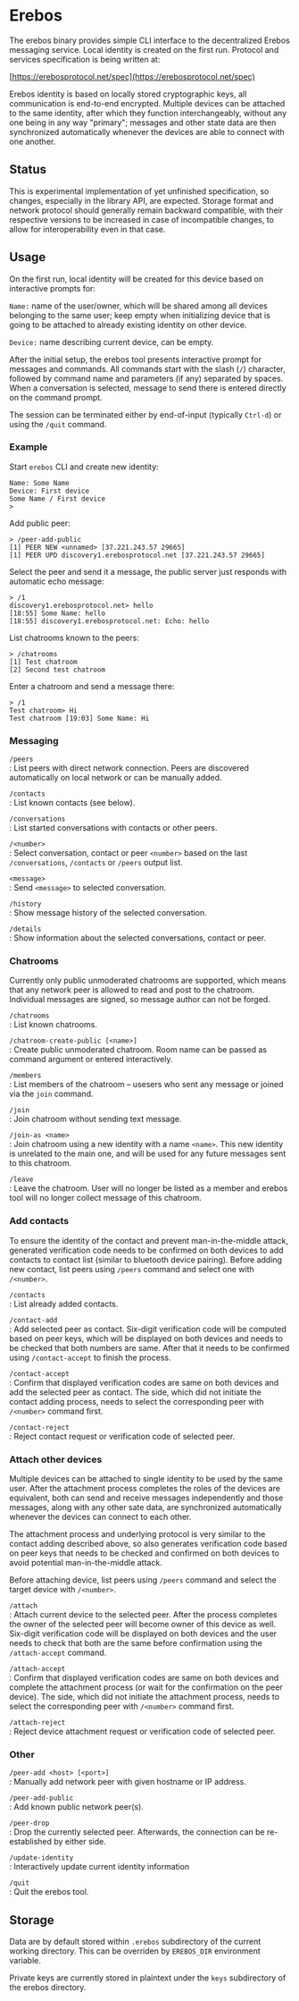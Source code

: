 Erebos
======

The erebos binary provides simple CLI interface to the decentralized Erebos
messaging service. Local identity is created on the first run. Protocol and
services specification is being written at:

[https://erebosprotocol.net/spec](https://erebosprotocol.net/spec)

Erebos identity is based on locally stored cryptographic keys, all
communication is end-to-end encrypted. Multiple devices can be attached to the
same identity, after which they function interchangeably, without any one being
in any way "primary"; messages and other state data are then synchronized
automatically whenever the devices are able to connect with one another.

Status
------

This is experimental implementation of yet unfinished specification, so
changes, especially in the library API, are expected. Storage format and
network protocol should generally remain backward compatible, with their
respective versions to be increased in case of incompatible changes, to allow
for interoperability even in that case.

Usage
-----

On the first run, local identity will be created for this device based on
interactive prompts for:

`Name:` name of the user/owner, which will be shared among all devices
belonging to the same user; keep empty when initializing device that is going
to be attached to already existing identity on other device.

`Device:` name describing current device, can be empty.

After the initial setup, the erebos tool presents interactive prompt for
messages and commands. All commands start with the slash (`/`) character,
followed by command name and parameters (if any) separated by spaces. When
a conversation is selected, message to send there is entered directly on
the command prompt.

The session can be terminated either by end-of-input (typically `Ctrl-d`) or
using the `/quit` command.

### Example

Start `erebos` CLI and create new identity:
```
Name: Some Name
Device: First device
Some Name / First device
> 
```

Add public peer:
```
> /peer-add-public
[1] PEER NEW <unnamed> [37.221.243.57 29665]
[1] PEER UPD discovery1.erebosprotocol.net [37.221.243.57 29665]
```

Select the peer and send it a message, the public server just responds with
automatic echo message:
```
> /1
discovery1.erebosprotocol.net> hello
[18:55] Some Name: hello
[18:55] discovery1.erebosprotocol.net: Echo: hello
```

List chatrooms known to the peers:
```
> /chatrooms
[1] Test chatroom
[2] Second test chatroom
```

Enter a chatroom and send a message there:
```
> /1
Test chatroom> Hi
Test chatroom [19:03] Some Name: Hi
```

### Messaging

`/peers`  
: List peers with direct network connection. Peers are discovered automatically
  on local network or can be manually added.

`/contacts`  
: List known contacts (see below).

`/conversations`  
: List started conversations with contacts or other peers.

`/<number>`  
: Select conversation, contact or peer `<number>` based on the last
  `/conversations`, `/contacts` or `/peers` output list.

`<message>`  
: Send `<message>` to selected conversation.

`/history`  
: Show message history of the selected conversation.

`/details`  
: Show information about the selected conversations, contact or peer.

### Chatrooms

Currently only public unmoderated chatrooms are supported, which means that any
network peer is allowed to read and post to the chatroom. Individual messages
are signed, so message author can not be forged.

`/chatrooms`  
: List known chatrooms.

`/chatroom-create-public [<name>]`  
: Create public unmoderated chatroom. Room name can be passed as command
  argument or entered interactively.

`/members`  
: List members of the chatroom – usesers who sent any message or joined via the
`join` command.

`/join`  
: Join chatroom without sending text message.

`/join-as <name>`  
: Join chatroom using a new identity with a name `<name>`. This new identity is
  unrelated to the main one, and will be used for any future messages sent to
  this chatroom.

`/leave`  
: Leave the chatroom. User will no longer be listed as a member and erebos tool
  will no longer collect message of this chatroom.

### Add contacts

To ensure the identity of the contact and prevent man-in-the-middle attack,
generated verification code needs to be confirmed on both devices to add
contacts to contact list (similar to bluetooth device pairing). Before adding
new contact, list peers using `/peers` command and select one with `/<number>`.

`/contacts`  
: List already added contacts.

`/contact-add`  
: Add selected peer as contact. Six-digit verification code will be computed
  based on peer keys, which will be displayed on both devices and needs to be
  checked that both numbers are same. After that it needs to be confirmed using
  `/contact-accept` to finish the process.

`/contact-accept`  
: Confirm that displayed verification codes are same on both devices and add
  the selected peer as contact. The side, which did not initiate the contact
  adding process, needs to select the corresponding peer with `/<number>`
  command first.

`/contact-reject`  
: Reject contact request or verification code of selected peer.

### Attach other devices

Multiple devices can be attached to single identity to be used by the same
user. After the attachment process completes the roles of the devices are
equivalent, both can send and receive messages independently and those
messages, along with any other sate data, are synchronized automatically
whenever the devices can connect to each other.

The attachment process and underlying protocol is very similar to the contact
adding described above, so also generates verification code based on peer keys
that needs to be checked and confirmed on both devices to avoid potential
man-in-the-middle attack.

Before attaching device, list peers using `/peers` command and select the
target device with `/<number>`.

`/attach`  
: Attach current device to the selected peer. After the process completes the
  owner of the selected peer will become owner of this device as well.
  Six-digit verification code will be displayed on both devices and the user
  needs to check that both are the same before confirmation using the
  `/attach-accept` command.

`/attach-accept`  
: Confirm that displayed verification codes are same on both devices and
  complete the attachment process (or wait for the confirmation on the peer
  device). The side, which did not initiate the attachment process, needs to
  select the corresponding peer with `/<number>` command first.

`/attach-reject`  
: Reject device attachment request or verification code of selected peer.

### Other

`/peer-add <host> [<port>]`  
: Manually add network peer with given hostname or IP address.

`/peer-add-public`  
: Add known public network peer(s).

`/peer-drop`  
: Drop the currently selected peer. Afterwards, the connection can be
  re-established by either side.

`/update-identity`  
: Interactively update current identity information

`/quit`  
: Quit the erebos tool.


Storage
-------

Data are by default stored within `.erebos` subdirectory of the current working
directory. This can be overriden by `EREBOS_DIR` environment variable.

Private keys are currently stored in plaintext under the `keys` subdirectory of
the erebos directory.
